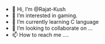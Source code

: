 - 👋 Hi, I’m @Rajat-Kush
- 👀 I’m interested in gaming.
- 🌱 I’m currently learning C language
- 💞️ I’m looking to collaborate on ...
- 📫 How to reach me ....

<!---
Rajat-Kush/Rajat-Kush is a ✨ special ✨ repository because its `README.md` (this file) appears on your GitHub profile.
You can click the Preview link to take a look at your changes.
--->

